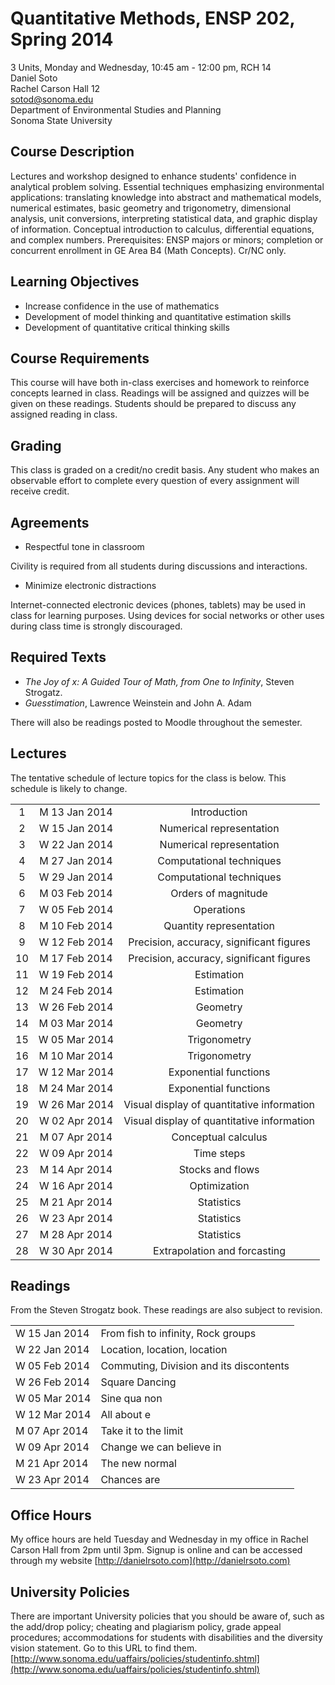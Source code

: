 # Quantitative Methods, ENSP 202, Spring 2014

3 Units, Monday and Wednesday, 10:45 am - 12:00 pm, RCH 14 <br />
Daniel Soto <br />
Rachel Carson Hall 12 <br />
sotod@sonoma.edu <br />
Department of Environmental Studies and Planning <br />
Sonoma State University <br />

<!--
syllabus guidelines:
http://www.sonoma.edu/uaffairs/policies/courseoutline.htm
-->

## Course Description
Lectures and workshop designed to enhance students' confidence in
analytical problem solving. Essential techniques emphasizing
environmental applications: translating knowledge into abstract and
mathematical models, numerical estimates, basic geometry and
trigonometry, dimensional analysis, unit conversions, interpreting
statistical data, and graphic display of information. Conceptual
introduction to calculus, differential equations, and complex numbers.
Prerequisites: ENSP majors or minors; completion or concurrent
enrollment in GE Area B4 (Math Concepts). Cr/NC only.

## Learning Objectives

- Increase confidence in the use of mathematics
- Development of model thinking and quantitative estimation skills
- Development of quantitative critical thinking skills

## Course Requirements

This course will have both in-class exercises and homework to reinforce
concepts learned in class.  Readings will be assigned and quizzes will
be given on these readings.  Students should be prepared to discuss any
assigned reading in class.

## Grading

This class is graded on a credit/no credit basis.  Any student who makes
an observable effort to complete every question of every assignment will
receive credit.

## Agreements

- Respectful tone in classroom

Civility is required from all students during discussions and interactions.

- Minimize electronic distractions

Internet-connected electronic devices (phones, tablets) may be used in
class for learning purposes.  Using devices for social networks or other
uses during class time is strongly discouraged.

## Required Texts

- *The Joy of x: A Guided Tour of Math, from One to Infinity*, Steven Strogatz.
- *Guesstimation*, Lawrence Weinstein and John A. Adam

There will also be readings posted to Moodle throughout the
semester.

## Lectures

The tentative schedule of lecture topics for the class is below.  This schedule
is likely to change.

|    |               |                                            |
|:--:|:-------------:|:------------------------------------------:|
|  1 | M 13 Jan 2014 | Introduction                               |
|  2 | W 15 Jan 2014 | Numerical representation                   |
|  3 | W 22 Jan 2014 | Numerical representation                   |
|  4 | M 27 Jan 2014 | Computational techniques                   |
|  5 | W 29 Jan 2014 | Computational techniques                   |
|  6 | M 03 Feb 2014 | Orders of magnitude                        |
|  7 | W 05 Feb 2014 | Operations                                 |
|  8 | M 10 Feb 2014 | Quantity representation                    |
|  9 | W 12 Feb 2014 | Precision, accuracy, significant figures   |
| 10 | M 17 Feb 2014 | Precision, accuracy, significant figures   |
| 11 | W 19 Feb 2014 | Estimation                                 |
| 12 | M 24 Feb 2014 | Estimation                                 |
| 13 | W 26 Feb 2014 | Geometry                                   |
| 14 | M 03 Mar 2014 | Geometry                                   |
| 15 | W 05 Mar 2014 | Trigonometry                               |
| 16 | M 10 Mar 2014 | Trigonometry                               |
| 17 | W 12 Mar 2014 | Exponential functions                      |
| 18 | M 24 Mar 2014 | Exponential functions                      |
| 19 | W 26 Mar 2014 | Visual display of quantitative information |
| 20 | W 02 Apr 2014 | Visual display of quantitative information |
| 21 | M 07 Apr 2014 | Conceptual calculus                        |
| 22 | W 09 Apr 2014 | Time steps                                 |
| 23 | M 14 Apr 2014 | Stocks and flows                           |
| 24 | W 16 Apr 2014 | Optimization                               |
| 25 | M 21 Apr 2014 | Statistics                                 |
| 26 | W 23 Apr 2014 | Statistics                                 |
| 27 | M 28 Apr 2014 | Statistics                                 |
| 28 | W 30 Apr 2014 | Extrapolation and forcasting               |


## Readings

From the Steven Strogatz book.  These readings are also subject to
revision.

|               |                                         |
|:--------------|:----------------------------------------|
| W 15 Jan 2014 | From fish to infinity, Rock groups      |
| W 22 Jan 2014 | Location, location, location            |
| W 05 Feb 2014 | Commuting, Division and its discontents |
| W 26 Feb 2014 | Square Dancing                          |
| W 05 Mar 2014 | Sine qua non                            |
| W 12 Mar 2014 | All about e                             |
| M 07 Apr 2014 | Take it to the limit                    |
| W 09 Apr 2014 | Change we can believe in                |
| M 21 Apr 2014 | The new normal                          |
| W 23 Apr 2014 | Chances are                             |



## Office Hours

My office hours are held Tuesday and Wednesday in my office in Rachel
Carson Hall from 2pm until 3pm.  Signup is online and can be accessed
through my website [http://danielrsoto.com](http://danielrsoto.com)


## University Policies

There are important University policies that you should be aware of,
such as the add/drop policy; cheating and plagiarism policy, grade
appeal procedures; accommodations for students with disabilities and the
diversity vision statement.  Go to this URL to find them.
[http://www.sonoma.edu/uaffairs/policies/studentinfo.shtml](http://www.sonoma.edu/uaffairs/policies/studentinfo.shtml)

